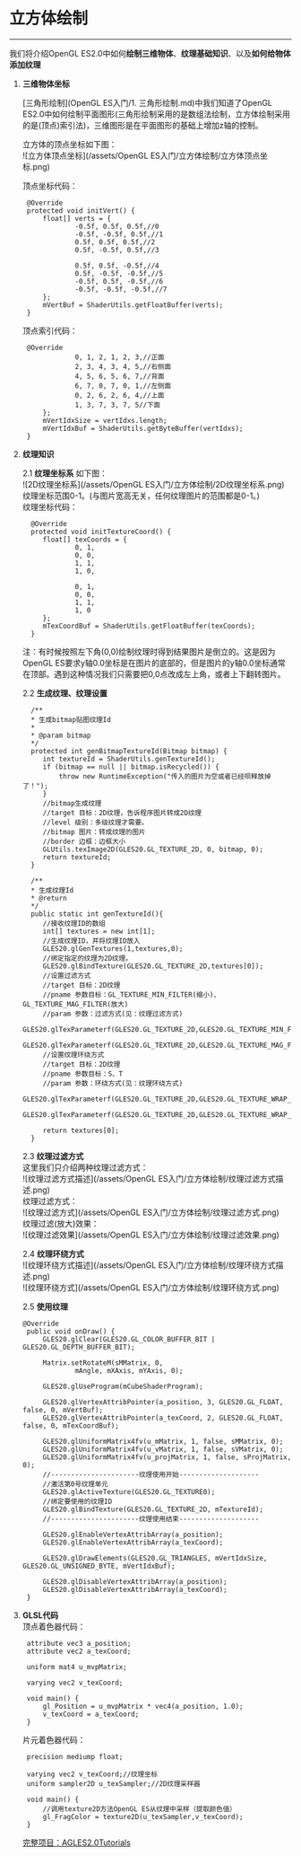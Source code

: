 # 立方体绘制

---

我们将介绍OpenGL ES2.0中如何**绘制三维物体**、**纹理基础知识**、以及**如何给物体添加纹理**

1. **三维物体坐标**

   [三角形绘制](OpenGL ES入门/1. 三角形绘制.md)中我们知道了OpenGL ES2.0中如何绘制平面图形\(三角形绘制采用的是数组法绘制，立方体绘制采用的是\(顶点\)索引法\)，三维图形是在平面图形的基础上增加z轴的控制。

   立方体的顶点坐标如下图：  
    ![立方体顶点坐标](/assets/OpenGL ES入门/立方体绘制/立方体顶点坐标.png)

   顶点坐标代码：

   ```
    @Override
    protected void initVert() {
        float[] verts = {
                -0.5f, 0.5f, 0.5f,//0
                -0.5f, -0.5f, 0.5f,//1
                0.5f, 0.5f, 0.5f,//2
                0.5f, -0.5f, 0.5f,//3

                0.5f, 0.5f, -0.5f,//4
                0.5f, -0.5f, -0.5f,//5
                -0.5f, 0.5f, -0.5f,//6
                -0.5f, -0.5f, -0.5f,//7
        };
        mVertBuf = ShaderUtils.getFloatBuffer(verts);
    }
   ```

   顶点索引代码：

   ```
    @Override
                0, 1, 2, 1, 2, 3,//正面
                2, 3, 4, 3, 4, 5,//右侧面
                4, 5, 6, 5, 6, 7,//背面
                6, 7, 0, 7, 0, 1,//左侧面
                0, 2, 6, 2, 6, 4,//上面
                1, 3, 7, 3, 7, 5//下面
        };
        mVertIdxSize = vertIdxs.length;
        mVertIdxBuf = ShaderUtils.getByteBuffer(vertIdxs);
    }
   ```

2. **纹理知识**

   2.1 **纹理坐标系** 如下图：  
     ![2D纹理坐标系](/assets/OpenGL ES入门/立方体绘制/2D纹理坐标系.png)  
     纹理坐标范围0-1。\(与图片宽高无关，任何纹理图片的范围都是0-1。\)  
     纹理坐标代码：

   ```
     @Override
     protected void initTextureCoord() {
        float[] texCoords = {
                0, 1,
                0, 0,
                1, 1,
                1, 0,

                0, 1,
                0, 0,
                1, 1,
                1, 0
        };
        mTexCoordBuf = ShaderUtils.getFloatBuffer(texCoords);
     }
   ```

   注：有时候按照左下角\(0,0\)绘制纹理时得到结果图片是倒立的。这是因为OpenGL ES要求y轴0.0坐标是在图片的底部的，但是图片的y轴0.0坐标通常在顶部。遇到这种情况我们只需要把0,0点改成左上角，或者上下翻转图片。

   2.2 **生成纹理、纹理设置**

   ```
     /**
     * 生成bitmap贴图纹理Id
     *
     * @param bitmap
     */
     protected int genBitmapTextureId(Bitmap bitmap) {
        int textureId = ShaderUtils.genTextureId();
        if (bitmap == null || bitmap.isRecycled()) {
            throw new RuntimeException("传入的图片为空或者已经呗释放掉了！");
        }
        //bitmap生成纹理
        //target 目标：2D纹理，告诉程序图片转成2D纹理
        //level 级别：多级纹理才需要。
        //bitmap 图片：转成纹理的图片
        //border 边框：边框大小
        GLUtils.texImage2D(GLES20.GL_TEXTURE_2D, 0, bitmap, 0);
        return textureId;
     }
   ```

   ```
     /**
     * 生成纹理Id
     * @return
     */
     public static int genTextureId(){
        //接收纹理ID的数组
        int[] textures = new int[1];
        //生成纹理ID，并将纹理ID放入
        GLES20.glGenTextures(1,textures,0);
        //绑定指定的纹理为2D纹理。
        GLES20.glBindTexture(GLES20.GL_TEXTURE_2D,textures[0]);
        //设置过滤方式
        //target 目标：2D纹理
        //pname 参数目标：GL_TEXTURE_MIN_FILTER(缩小)、GL_TEXTURE_MAG_FILTER(放大)
        //param 参数：过滤方式(见：纹理过滤方式)
        GLES20.glTexParameterf(GLES20.GL_TEXTURE_2D,GLES20.GL_TEXTURE_MIN_FILTER,GLES20.GL_NEAREST);
        GLES20.glTexParameterf(GLES20.GL_TEXTURE_2D,GLES20.GL_TEXTURE_MAG_FILTER,GLES20.GL_LINEAR);
        //设置纹理环绕方式
        //target 目标：2D纹理
        //pname 参数目标：S、T
        //param 参数：环绕方式(见：纹理环绕方式)
        GLES20.glTexParameterf(GLES20.GL_TEXTURE_2D,GLES20.GL_TEXTURE_WRAP_S,GLES20.GL_CLAMP_TO_EDGE);
        GLES20.glTexParameterf(GLES20.GL_TEXTURE_2D,GLES20.GL_TEXTURE_WRAP_T,GLES20.GL_CLAMP_TO_EDGE);

        return textures[0];
     }
   ```

   2.3 **纹理过滤方式**  
     这里我们只介绍两种纹理过滤方式：  
     ![纹理过滤方式描述](/assets/OpenGL ES入门/立方体绘制/纹理过滤方式描述.png)  
     纹理过滤方式：  
     ![纹理过滤方式](/assets/OpenGL ES入门/立方体绘制/纹理过滤方式.png)  
     纹理过滤\(放大\)效果：  
     ![纹理过滤效果](/assets/OpenGL ES入门/立方体绘制/纹理过滤效果.png)

   2.4 **纹理环绕方式**  
     ![纹理环绕方式描述](/assets/OpenGL ES入门/立方体绘制/纹理环绕方式描述.png)  
     ![纹理环绕方式](/assets/OpenGL ES入门/立方体绘制/纹理环绕方式.png)

   2.5 **使用纹理**
   ```
   @Override
    public void onDraw() {
        GLES20.glClear(GLES20.GL_COLOR_BUFFER_BIT | GLES20.GL_DEPTH_BUFFER_BIT);

        Matrix.setRotateM(sMMatrix, 0,
                mAngle, mXAxis, mYAxis, 0);

        GLES20.glUseProgram(mCubeShaderProgram);

        GLES20.glVertexAttribPointer(a_position, 3, GLES20.GL_FLOAT, false, 0, mVertBuf);
        GLES20.glVertexAttribPointer(a_texCoord, 2, GLES20.GL_FLOAT, false, 0, mTexCoordBuf);

        GLES20.glUniformMatrix4fv(u_mMatrix, 1, false, sMMatrix, 0);
        GLES20.glUniformMatrix4fv(u_vMatrix, 1, false, sVMatrix, 0);
        GLES20.glUniformMatrix4fv(u_projMatrix, 1, false, sProjMatrix, 0);
        //----------------------纹理使用开始--------------------
        //激活第0号纹理单元
        GLES20.glActiveTexture(GLES20.GL_TEXTURE0);
        //绑定要使用的纹理ID
        GLES20.glBindTexture(GLES20.GL_TEXTURE_2D, mTextureId);
        //----------------------纹理使用结束--------------------

        GLES20.glEnableVertexAttribArray(a_position);
        GLES20.glEnableVertexAttribArray(a_texCoord);

        GLES20.glDrawElements(GLES20.GL_TRIANGLES, mVertIdxSize, GLES20.GL_UNSIGNED_BYTE, mVertIdxBuf);

        GLES20.glDisableVertexAttribArray(a_position);
        GLES20.glDisableVertexAttribArray(a_texCoord);
    }
   ```
   

3. **GLSL代码**  
    顶点着色器代码：

   ```
    attribute vec3 a_position;
    attribute vec2 a_texCoord;

    uniform mat4 u_mvpMatrix;

    varying vec2 v_texCoord;

    void main() {
        gl_Position = u_mvpMatrix * vec4(a_position, 1.0);
        v_texCoord = a_texCoord;
    }
   ```

   片元着色器代码：

   ```
    precision mediump float;

    varying vec2 v_texCoord;//纹理坐标
    uniform sampler2D u_texSampler;//2D纹理采样器

    void main() {
        //调用texture2D方法OpenGL ES从纹理中采样（提取颜色值）
        gl_FragColor = texture2D(u_texSampler,v_texCoord);
    }
   ```

   [完整项目：AGLES2.0Tutorials](https://github.com/LinuxparaChen/AGLES2.0Tutorials)



